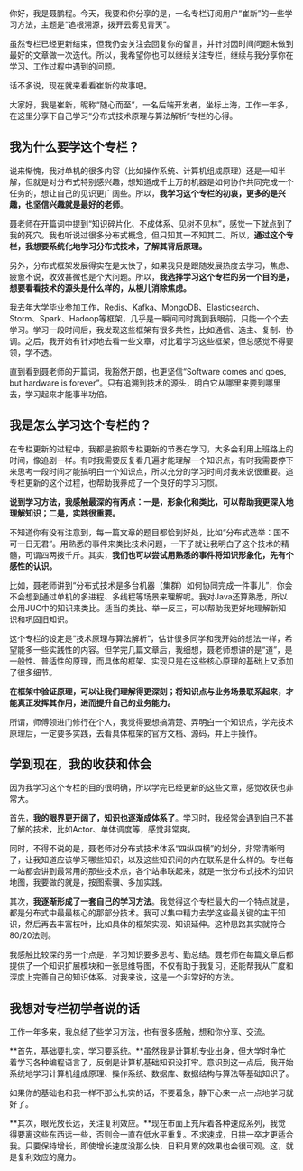 
> 
你好，我是聂鹏程。今天，我要和你分享的是，一名专栏订阅用户“崔新”的一些学习方法，主题是“追根溯源，拨开云雾见青天”。


> 
虽然专栏已经更新结束，但我仍会关注会回复你的留言，并针对因时间问题未做到最好的文章做一次迭代。所以，我希望你也可以继续关注专栏，继续与我分享你在学习、工作过程中遇到的问题。


> 
话不多说，现在就来看看崔新的故事吧。


大家好，我是崔新，昵称“随心而至”，一名后端开发者，坐标上海，工作一年多，在这里分享下自己学习“分布式技术原理与算法解析”专栏的心得。

## 我为什么要学这个专栏？

说来惭愧，我对单机的很多内容（比如操作系统、计算机组成原理）还是一知半解，但就是对分布式特别感兴趣，想知道成千上万的机器是如何协作共同完成一个任务的，想让自己的见识更广阔些。所以，**我学习这个专栏的初衷，更多的是兴趣，也坚信兴趣就是最好的老师**。

聂老师在开篇词中提到“知识碎片化、不成体系、见树不见林”，感觉一下就点到了我的死穴。我也听说过很多分布式概念，但只知其一不知其二。所以，**通过这个专栏，我想要系统化地学习分布式技术，了解其背后原理。**

另外，分布式框架发展得实在是太快了，如果我只是跟随发展热度去学习，焦虑、疲惫不说，收效甚微也是个大问题。所以，**我选择学习这个专栏的另一个目的是，想要看看技术的源头是什么样的，从根儿消除焦虑。**

我去年大学毕业参加工作，Redis、Kafka、MongoDB、Elasticsearch、Storm、Spark、Hadoop等框架，几乎是一瞬间同时跳到我眼前，只能一个个去学习。学习一段时间后，我发现这些框架有很多共性，比如通信、选主、复制、协调。之后，我开始有针对地去看一些文章，对比着学习这些框架，但总感觉不得要领，学不透。

直到看到聂老师的开篇词，我豁然开朗，也更坚信“Software comes and goes, but hardware is forever”。只有追溯到技术的源头，明白它从哪里来要到哪里去，学习起来才能事半功倍。

## 我是怎么学习这个专栏的？

在专栏更新的过程中，我都是按照专栏更新的节奏在学习，大多会利用上班路上的时间，像追剧一样。有时我需要反复看几遍才能理解一个知识点，有时我需要停下来思考一段时间才能搞明白一个知识点，所以充分的学习时间对我来说很重要。追专栏更新的这个过程，也帮助我养成了一个良好的学习习惯。

**说到学习方法，我感触最深的有两点：一是，形象化和类比，可以帮助我更深入地理解知识；二是，实践很重要。**

不知道你有没有注意到，每一篇文章的题目都恰到好处，比如“分布式选举：国不可一日无君”。用熟悉的事件来类比技术问题，一下子就让我明白了这个技术的精髓，可谓四两拨千斤。其实，**我们也可以尝试用熟悉的事件将知识形象化，先有个感性的认识。**

比如，聂老师讲到“分布式技术是多台机器（集群）如何协同完成一件事儿”，你会不会想到通过单机的多进程、多线程等场景来理解呢。我对Java还算熟悉，所以会用JUC中的知识来类比。适当的类比、举一反三，可以帮助我更好地理解新知识和巩固旧知识。

这个专栏的设定是“技术原理与算法解析”，估计很多同学和我开始的想法一样，希望能多一些实践性的内容。但学完几篇文章后，我细想，聂老师想讲的是“道”，是一般性、普适性的原理，而具体的框架、实现只是在这些核心原理的基础上又添加了很多细节。

**在框架中验证原理，可以让我们理解得更深刻；将知识点与业务场景联系起来，才能真正发挥其作用，进而提升自己的业务能力。**

所谓，师傅领进门修行在个人，我觉得要想搞清楚、弄明白一个知识点，学完技术原理后，一定要多实践，去看具体框架的官方文档、源码，并上手操作。

## 学到现在，我的收获和体会

因为我学习这个专栏的目的很明确，所以学完已经更新的这些文章，感觉收获也非常大。

首先，**我的眼界更开阔了，知识也逐渐成体系了**。学习时，我经常会遇到自己不甚了解的技术，比如Actor、单体调度等，感觉非常爽。

同时，不得不说的是，聂老师对分布式技术体系“四纵四横”的划分，非常清晰明了，让我知道应该学习哪些知识，以及这些知识间的内在联系是什么样的。专栏每一站都会讲到最常用的那些技术点，各个站串联起来，就是一张分布式技术的知识地图，我要做的就是，按图索骥、多加实践。

其次，**我逐渐形成了一套自己的学习方法**。我觉得这个专栏最大的一个特点就是，都是分布式中最最核心的那部分技术。我可以集中精力去学这些最关键的主干知识，然后再去丰富枝叶，比如具体的框架实现、知识延伸。这种思路其实就符合80/20法则。

我感触比较深的另一个点是，学习知识要多思考、勤总结。聂老师在每篇文章后都提供了一个知识扩展模块和一张思维导图，不仅有助于我复习，还能帮我从广度和深度上完善自己的知识体系。对我来说，这是一个非常好的方法。

## 我想对专栏初学者说的话

工作一年多来，我总结了些学习方法，也有很多感触，想和你分享、交流。

**首先，基础要扎实，学习要系统。**虽然我是计算机专业出身，但大学时净忙着学习各种编程语言了，反倒是计算机基础知识没打牢。意识到这一点后，我开始系统地学习计算机组成原理、操作系统、数据库、数据结构与算法等基础知识了。

如果你的基础也和我一样不那么扎实的话，不要着急，静下心来一点一点地学习就好了。

**其次，眼光放长远，关注复利效应。**现在市面上充斥着各种速成系列，我觉得要离这些东西远一些，否则会一直在低水平重复。不求速成，日拱一卒才更适合我。只要保持增长，即使增长速度没那么快，日积月累的效果也会很可观。这，就是复利效应的魔力。


